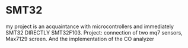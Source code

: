 # SMT32
my project is an acquaintance with microcontrollers and immediately SMT32 DIRECTLY SMT32F103.  Project: connection of two mq7 sensors, Max7129 screen. And the implementation of the CO analyzer
